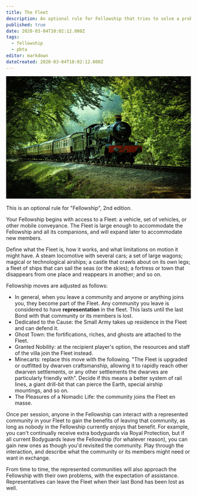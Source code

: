 ```yaml
---
title: The Fleet
description: An optional rule for Fellowship that tries to solve a problem our group had
published: true
date: 2020-03-04T10:02:12.000Z
tags:
  - fellowship
  - pbta
editor: markdown
dateCreated: 2020-03-04T10:02:12.000Z
---
```


![Featured Image](the-fleet.jpg)

This is an optional rule for "Fellowship", 2nd edition.

Your Fellowship begins with access to a Fleet: a vehicle, set of vehicles, or other mobile conveyance. The Fleet is large enough to accommodate the Fellowship and all its companions, and will expand later to accommodate new members.

Define what the Fleet is, how it works, and what limitations on motion it might have. A steam locomotive with several cars; a set of large wagons; magical or technological airships; a castle that crawls about on its own legs; a fleet of ships that can sail the seas (or the skies); a fortress or town that disappears from one place and reappears in another; and so on.

Fellowship moves are adjusted as follows:

* In general, when you leave a community and anyone or anything joins you, they become part of the Fleet. Any community you leave is considered to have **representation** in the fleet. This lasts until the last Bond with that community or its members is lost.
* Dedicated to the Cause: the Small Army takes up residence in the Fleet and can defend it.
* Ghost Town: the fortifications, riches, and ghosts are attached to the Fleet.
* Granted Nobility: at the recipient player's option, the resources and staff of the villa join the Fleet instead.
* Minecarts: replace this move with the following. "The Fleet is upgraded or outfitted by dwarven craftsmanship, allowing it to rapidly reach other dwarven settlements, or any other settlements the dwarves are particularly friendly with". Decide if this means a better system of rail lines, a giant drill-bit that can pierce the Earth, special airship mountings, and so on.
* The Pleasures of a Nomadic Life: the community joins the Fleet en masse.

Once per session, anyone in the Fellowship can interact with a represented community in your Fleet to gain the benefits of leaving that community, as long as nobody in the Fellowship currently enjoys that benefit. For example, you can't continually receive extra bodyguards via Royal Protection, but if all current Bodyguards leave the Fellowship (for whatever reason), you can gain new ones as though you'd revisited the community. Play through the interaction, and describe what the community or its members might need or want in exchange.

From time to time, the represented communities will also approach the Fellowship with their own problems, with the expectation of assistance. Representatives can leave the Fleet when their last Bond has been lost as well.


    